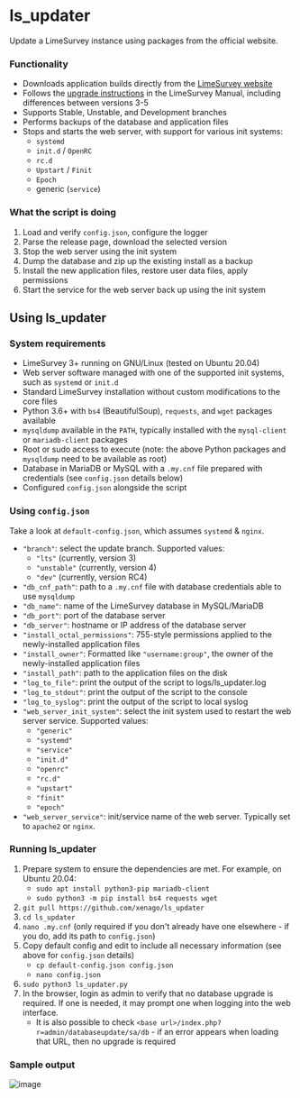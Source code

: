 # ls_updater
Update a LimeSurvey instance using packages from the official website.

### Functionality
- Downloads application builds directly from the [LimeSurvey website](https://community.limesurvey.org/downloads/)
- Follows the [upgrade instructions](https://manual.limesurvey.org/Upgrading_from_a_previous_version#Upgrade_instructions_.28from_2.x_or_newer_to_any_later_version.29) in the LimeSurvey Manual, including differences between versions 3-5
- Supports Stable, Unstable, and Development branches
- Performs backups of the database and application files
- Stops and starts the web server, with support for various init systems:
  - `systemd`
  - `init.d` / `OpenRC`
  - `rc.d`
  - `Upstart` / `Finit`
  - `Epoch`
  - generic (`service`)

### What the script is doing
1. Load and verify `config.json`, configure the logger
2. Parse the release page, download the selected version
3. Stop the web server using the init system
4. Dump the database and zip up the existing install as a backup
5. Install the new application files, restore user data files, apply permissions
6. Start the service for the web server back up using the init system

## Using ls_updater

### System requirements

  - LimeSurvey 3+ running on GNU/Linux (tested on Ubuntu 20.04)
  - Web server software managed with one of the supported init systems, such as `systemd` or `init.d`
  - Standard LimeSurvey installation without custom modifications to the core files
  - Python 3.6+ with `bs4` (BeautifulSoup), `requests`, and `wget` packages available
  - `mysqldump` available in the `PATH`, typically installed with the `mysql-client` or `mariadb-client` packages
  - Root or sudo access to execute (note: the above Python packages and `mysqldump` need to be available as root)
  - Database in MariaDB or MySQL with a `.my.cnf` file prepared with credentials (see `config.json` details below)
  - Configured `config.json` alongside the script

### Using `config.json`

Take a look at `default-config.json`, which assumes `systemd` & `nginx`.

- `"branch"`: select the update branch. Supported values:
  - `"lts"` (currently, version 3)
  - `"unstable"` (currently, version 4)
  - `"dev"` (currently, version RC4)
- `"db_cnf_path"`: path to a `.my.cnf` file with database credentials able to use `mysqldump`
- `"db_name"`: name of the LimeSurvey database in MySQL/MariaDB
- `"db_port"`: port of the database server
- `"db_server"`: hostname or IP address of the database server
- `"install_octal_permissions"`: 755-style permissions applied to the newly-installed application files
- `"install_owner"`: Formatted like `"username:group"`, the owner of the newly-installed application files
- `"install_path"`: path to the application files on the disk
- `"log_to_file"`: print the output of the script to logs/ls_updater.log
- `"log_to_stdout"`: print the output of the script to the console
- `"log_to_syslog"`: print the output of the script to local syslog
- `"web_server_init_system"`: select the init system used to restart the web server service. Supported values:
  - `"generic"`
  - `"systemd"`
  - `"service"`
  - `"init.d"`
  - `"openrc"`
  - `"rc.d"`
  - `"upstart"`
  - `"finit"`
  - `"epoch"`
- `"web_server_service"`: init/service name of the web server. Typically set to `apache2` or `nginx`.

### Running ls_updater

1. Prepare system to ensure the dependencies are met. For example, on Ubuntu 20.04:
    - `sudo apt install python3-pip mariadb-client`
    - `sudo python3 -m pip install bs4 requests wget`
3. `git pull https://github.com/xenago/ls_updater`
4. `cd ls_updater`
5. `nano .my.cnf` (only required if you don't already have one elsewhere - if you do, add its path to `config.json`)
6. Copy default config and edit to include all necessary information (see above for `config.json` details)
    - `cp default-config.json config.json`
    - `nano config.json`
8. `sudo python3 ls_updater.py`
9. In the browser, login as admin to verify that no database upgrade is required. If one is needed, it may prompt one when logging into the web interface.
    - It is also possible to check `<base url>/index.php?r=admin/databaseupdate/sa/db` - if an error appears when loading that URL, then no upgrade is required

### Sample output
![image](https://user-images.githubusercontent.com/11216007/112002775-a0d78980-8af6-11eb-9828-57cab19b89dd.png)
